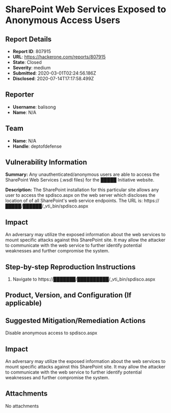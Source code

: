 #  SharePoint Web Services Exposed to Anonymous Access Users

## Report Details
- **Report ID**: 807915
- **URL**: https://hackerone.com/reports/807915
- **State**: Closed
- **Severity**: medium
- **Submitted**: 2020-03-01T02:24:56.186Z
- **Disclosed**: 2020-07-14T17:17:58.499Z

## Reporter
- **Username**: balisong
- **Name**: N/A

## Team
- **Name**: N/A
- **Handle**: deptofdefense

## Vulnerability Information
**Summary:**
Any unauthenticated/anonymous users are able to access the SharePoint Web Services (.wsdl files) for the █████ Initiative website.

**Description:**
The SharePoint installation for this particular site allows any user to access the spdisco.aspx on the web server which discloses the location of of all SharePoint's web service endpoints. The URL is: https://█████/██████/_vti_bin/spdisco.aspx

## Impact
An adversary may utilize the exposed information about the web services to mount specific attacks against this SharePoint site. It may allow the attacker to communicate with the web service to further identify potential weaknesses and further compromise the system.

## Step-by-step Reproduction Instructions

1. Navigate to https://███████/██████████/_vti_bin/spdisco.aspx

## Product, Version, and Configuration (If applicable)

## Suggested Mitigation/Remediation Actions
Disable anonymous access to spdisco.aspx

## Impact

An adversary may utilize the exposed information about the web services to mount specific attacks against this SharePoint site. It may allow the attacker to communicate with the web service to further identify potential weaknesses and further compromise the system.

## Attachments
No attachments
